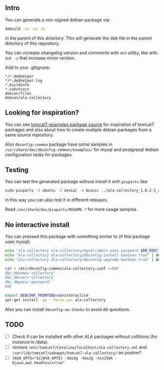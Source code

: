 ## Intro

You can generate a non-signed debian package via:

```bash
debuild -us -uc -b
```
in the parent of this directory. This will generate the deb file in the parent directory of this repository.

You can increase changelog version and comments with `dch` utility, like with `dch -i` that increase minor version.

Add to your .gitignore:
```
*/*.debhelper
*/*.debhelper.log
*.buildinfo
*.substvars
debian/files
debian/ala-collectory
```

## Looking for inspiration?

You can see [tomcat7-examples package source](https://salsa.debian.org/java-team/tomcat7/tree/master/debian) for inspiration of tomcat7 packages and also about how to create multiple debian packages from a same source repository.

Also `dbconfig-common` package have some samples in `/usr/share/doc/dbconfig-common/examples/` for mysql and postgresql debian configuration tasks for packages.

## Testing

You can test the generated package without install it with `piuparts` like:

```bash
sudo piuparts -D ubuntu -d xenial -d bionic ../ala-collectory_1.6.2-1_all.deb
```
in this way you can also test it in different releases.

Read `/usr/share/doc/piuparts/README.*` for more usage samples.

## No interactive install

You can preseed this package with something similar to (if this package uses mysql):

```bash
echo "ala-collectory ala-collectory/mysql/admin-pass password $DB_ROOT_PWD" | debconf-set-selections && \
echo "ala-collectory ala-collectory/dbconfig-install boolean true" | debconf-set-selections && \
echo "ala-collectory ala-collectory/dbconfig-upgrade boolean true" | debconf-set-selections

cat > /etc/dbconfig-common/ala-collectory.conf <<EOF
dbc_dbname='collectory'
dbc_dbuser='collectory'
dbc_dbpass='password'
EOF

export DEBCONF_FRONTEND=noninteractive
apt-get install -yq --force-yes ala-collectory
```

Also you can install `dbconfig-no-thanks` to avoid db questions.

## TODO

- [ ] Check if can be installed with other ALA packages without collitions (for instance in /data).
- [ ] remove `/etc/tomcat7/Catalina/localhost/ala-collectory.xml` and `/var/lib/tomcat7/webapps/tomcat7-ala-collectory/` on postrm?
- [ ] `JAVA_OPTS="${JAVA_OPTS} -Xmx2g -Xms2g -Xss256k -Djava.awt.headless=true"`
